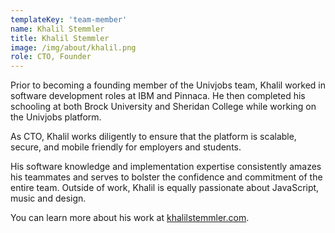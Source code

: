 ```yaml
---
templateKey: 'team-member'
name: Khalil Stemmler
title: Khalil Stemmler
image: /img/about/khalil.png
role: CTO, Founder
---
```


Prior to becoming a founding member of the Univjobs team, Khalil worked in software development roles at IBM and Pinnaca. He then completed his schooling at both Brock University and Sheridan College while working on the Univjobs platform.

As CTO, Khalil works diligently to ensure that the platform is scalable, secure, and mobile friendly for employers and students.

His software knowledge and implementation expertise consistently amazes his teammates and serves to bolster the confidence and commitment of the entire team. Outside of work, Khalil is equally passionate about JavaScript, music and design.

You can learn more about his work at [khalilstemmler.com](https://khalilstemmler.com).